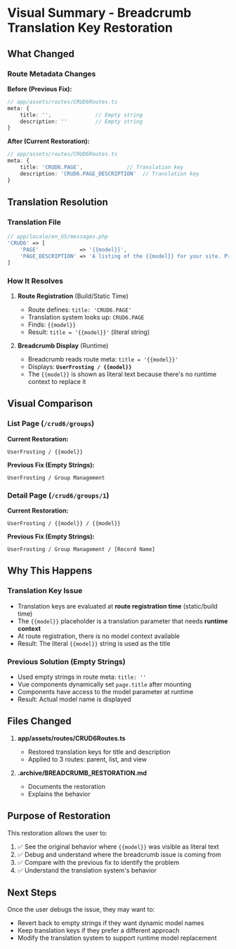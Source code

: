 # Visual Summary - Breadcrumb Translation Key Restoration

## What Changed

### Route Metadata Changes

**Before (Previous Fix):**
```typescript
// app/assets/routes/CRUD6Routes.ts
meta: {
    title: '',              // Empty string
    description: ''         // Empty string
}
```

**After (Current Restoration):**
```typescript
// app/assets/routes/CRUD6Routes.ts
meta: {
    title: 'CRUD6.PAGE',              // Translation key
    description: 'CRUD6.PAGE_DESCRIPTION'  // Translation key
}
```

## Translation Resolution

### Translation File
```php
// app/locale/en_US/messages.php
'CRUD6' => [
    'PAGE'             => '{{model}}',
    'PAGE_DESCRIPTION' => 'A listing of the {{model}} for your site. Provides management tools for editing and deleting {{model}}.',
]
```

### How It Resolves

1. **Route Registration** (Build/Static Time)
   - Route defines: `title: 'CRUD6.PAGE'`
   - Translation system looks up: `CRUD6.PAGE`
   - Finds: `{{model}}`
   - Result: `title = '{{model}}'` (literal string)

2. **Breadcrumb Display** (Runtime)
   - Breadcrumb reads route meta: `title = '{{model}}'`
   - Displays: **`UserFrosting / {{model}}`**
   - The `{{model}}` is shown as literal text because there's no runtime context to replace it

## Visual Comparison

### List Page (`/crud6/groups`)

**Current Restoration:**
```
UserFrosting / {{model}}
```

**Previous Fix (Empty Strings):**
```
UserFrosting / Group Management
```

### Detail Page (`/crud6/groups/1`)

**Current Restoration:**
```
UserFrosting / {{model}} / {{model}}
```

**Previous Fix (Empty Strings):**
```
UserFrosting / Group Management / [Record Name]
```

## Why This Happens

### Translation Key Issue
- Translation keys are evaluated at **route registration time** (static/build time)
- The `{{model}}` placeholder is a translation parameter that needs **runtime context**
- At route registration, there is no model context available
- Result: The literal `{{model}}` string is used as the title

### Previous Solution (Empty Strings)
- Used empty strings in route meta: `title: ''`
- Vue components dynamically set `page.title` after mounting
- Components have access to the model parameter at runtime
- Result: Actual model name is displayed

## Files Changed

1. **app/assets/routes/CRUD6Routes.ts**
   - Restored translation keys for title and description
   - Applied to 3 routes: parent, list, and view

2. **.archive/BREADCRUMB_RESTORATION.md**
   - Documents the restoration
   - Explains the behavior

## Purpose of Restoration

This restoration allows the user to:
1. ✅ See the original behavior where `{{model}}` was visible as literal text
2. ✅ Debug and understand where the breadcrumb issue is coming from
3. ✅ Compare with the previous fix to identify the problem
4. ✅ Understand the translation system's behavior

## Next Steps

Once the user debugs the issue, they may want to:
- Revert back to empty strings if they want dynamic model names
- Keep translation keys if they prefer a different approach
- Modify the translation system to support runtime model replacement
